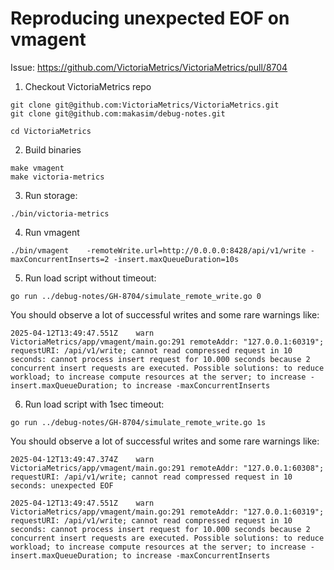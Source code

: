 # Reproducing unexpected EOF on vmagent

Issue: https://github.com/VictoriaMetrics/VictoriaMetrics/pull/8704

1. Checkout VictoriaMetrics repo

```
git clone git@github.com:VictoriaMetrics/VictoriaMetrics.git
git clone git@github.com:makasim/debug-notes.git

cd VictoriaMetrics 
```

2. Build binaries

```
make vmagent
make victoria-metrics
```

3. Run storage:

```
./bin/victoria-metrics 
```

4. Run vmagent

```
./bin/vmagent    -remoteWrite.url=http://0.0.0.0:8428/api/v1/write -maxConcurrentInserts=2 -insert.maxQueueDuration=10s
```

5. Run load script without timeout:

```
go run ../debug-notes/GH-8704/simulate_remote_write.go 0 
```

You should observe a lot of successful writes and some rare warnings like:

```
2025-04-12T13:49:47.551Z	warn	VictoriaMetrics/app/vmagent/main.go:291	remoteAddr: "127.0.0.1:60319"; requestURI: /api/v1/write; cannot read compressed request in 10 seconds: cannot process insert request for 10.000 seconds because 2 concurrent insert requests are executed. Possible solutions: to reduce workload; to increase compute resources at the server; to increase -insert.maxQueueDuration; to increase -maxConcurrentInserts
```

6. Run load script with 1sec timeout:

```
go run ../debug-notes/GH-8704/simulate_remote_write.go 1s 
```

You should observe a lot of successful writes and some rare warnings like:

```
2025-04-12T13:49:47.374Z	warn	VictoriaMetrics/app/vmagent/main.go:291	remoteAddr: "127.0.0.1:60308"; requestURI: /api/v1/write; cannot read compressed request in 10 seconds: unexpected EOF

2025-04-12T13:49:47.551Z	warn	VictoriaMetrics/app/vmagent/main.go:291	remoteAddr: "127.0.0.1:60319"; requestURI: /api/v1/write; cannot read compressed request in 10 seconds: cannot process insert request for 10.000 seconds because 2 concurrent insert requests are executed. Possible solutions: to reduce workload; to increase compute resources at the server; to increase -insert.maxQueueDuration; to increase -maxConcurrentInserts
```

